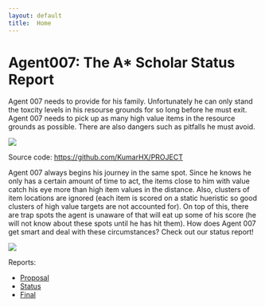 ```yaml
---
layout: default
title:  Home
---
```



# Agent007: The A* Scholar Status Report

Agent 007 needs to provide for his family. Unfortunately he can only stand the toxcity levels in his resourse grounds for so long before he must exit. Agent 007 needs to pick up as many high value items in the resource grounds as possible. There are also  dangers such as pitfalls he must avoid.

<img src="https://lh3.googleusercontent.com/XuGf9Ndr3ncyEUYWABiNNY1QYvMnFNkp7xCIBrmBJ9gY92f_HmaGwoFbnpNrwBoMnMaaP7D_AZUhJZb2Il__0HE=s400">

Source code: https://github.com/KumarHX/PROJECT

Agent 007 always begins his journey in the same spot. Since he knows he only has a certain amount of time to act, the items close to him with value catch his eye more than high item values in the distance. Also, clusters of item locations are ignored (each item is scored on a static hueristic so good clusters of high value targets are not accounted for). On top of this, there are trap spots the agent is unaware of that will eat up some of his score (he will not know about these spots until he has hit them). How does Agent 007 get smart and deal with these circumstances? Check out our status report!

<img src="https://ih0.redbubble.net/image.660811550.2362/mp,550x550,matte,ffffff,t.3u5.jpg">

Reports:

- [Proposal](proposal.html)
- [Status](status.html)
- [Final](final.html)

